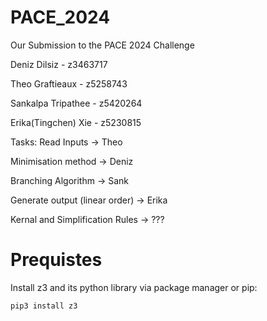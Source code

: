 # PACE_2024
Our Submission to the PACE 2024 Challenge

Deniz Dilsiz - z3463717

Theo Graftieaux - z5258743

Sankalpa Tripathee - z5420264

Erika(Tingchen) Xie - z5230815

Tasks: 
Read Inputs -> Theo 

Minimisation method -> Deniz 

Branching Algorithm -> Sank

Generate output (linear order) -> Erika

Kernal and Simplification Rules -> ??? 

# Prequistes

Install z3 and its python library via package manager or pip:
```
pip3 install z3
```